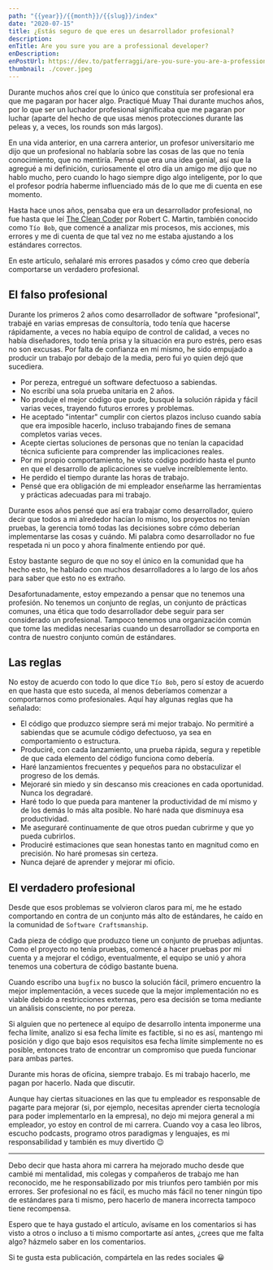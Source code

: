 ```yaml
---
path: "{{year}}/{{month}}/{{slug}}/index"
date: "2020-07-15"
title: ¿Estás seguro de que eres un desarrollador profesional?
description:
enTitle: Are you sure you are a professional developer?
enDescription:
enPostUrl: https://dev.to/patferraggi/are-you-sure-you-are-a-professional-developer-1mp1
thumbnail: ./cover.jpeg
---
```


Durante muchos años creí que lo único que constituía ser profesional era que me pagaran por hacer algo. Practiqué Muay Thai durante muchos años, por lo que ser un luchador profesional significaba que me pagaran por luchar (aparte del hecho de que usas menos protecciones durante las peleas y, a veces, los rounds son más largos).

En una vida anterior, en una carrera anterior, un profesor universitario me dijo que un profesional no hablaría sobre las cosas de las que no tenía conocimiento, que no mentiría. Pensé que era una idea genial, así que la agregué a mi definición, curiosamente el otro día un amigo me dijo que no hablo mucho, pero cuando lo hago siempre digo algo inteligente, por lo que el profesor podría haberme influenciado más de lo que me di cuenta en ese momento.

Hasta hace unos años, pensaba que era un desarrollador profesional, no fue hasta que leí [The Clean Coder](https://www.amazon.es/Clean-Coder-Conduct-Professional-Programmers/dp/0137081073) por Robert C. Martin, también conocido como `Tío Bob`, que comencé a analizar mis procesos, mis acciones, mis errores y me di cuenta de que tal vez no me estaba ajustando a los estándares correctos.

En este artículo, señalaré mis errores pasados ​​y cómo creo que debería comportarse un verdadero profesional.

## El falso profesional

Durante los primeros 2 años como desarrollador de software "profesional", trabajé en varias empresas de consultoría, todo tenía que hacerse rápidamente, a veces no había equipo de control de calidad, a veces no había diseñadores, todo tenía prisa y la situación era puro estrés, pero esas no son excusas. Por falta de confianza en mí mismo, he sido empujado a producir un trabajo por debajo de la media, pero fui yo quien dejó que sucediera.

- Por pereza, entregué un software defectuoso a sabiendas.
- No escribí una sola prueba unitaria en 2 años.
- No produje el mejor código que pude, busqué la solución rápida y fácil varias veces, trayendo futuros errores y problemas.
- He aceptado "intentar" cumplir con ciertos plazos incluso cuando sabía que era imposible hacerlo, incluso trabajando fines de semana completos varias veces.
- Acepte ciertas soluciones de personas que no tenían la capacidad técnica suficiente para comprender las implicaciones reales.
- Por mi propio comportamiento, he visto código podrido hasta el punto en que el desarrollo de aplicaciones se vuelve increíblemente lento.
- He perdido el tiempo durante las horas de trabajo.
- Pensé que era obligación de mi empleador enseñarme las herramientas y prácticas adecuadas para mi trabajo.

Durante esos años pensé que así era trabajar como desarrollador, quiero decir que todos a mi alrededor hacían lo mismo, los proyectos no tenían pruebas, la gerencia tomó todas las decisiones sobre cómo deberían implementarse las cosas y cuándo. Mi palabra como desarrollador no fue respetada ni un poco y ahora finalmente entiendo por qué.

Estoy bastante seguro de que no soy el único en la comunidad que ha hecho esto, he hablado con muchos desarrolladores a lo largo de los años para saber que esto no es extraño.

Desafortunadamente, estoy empezando a pensar que no tenemos una profesión. No tenemos un conjunto de reglas, un conjunto de prácticas comunes, una ética que todo desarrollador debe seguir para ser considerado un profesional. Tampoco tenemos una organización común que tome las medidas necesarias cuando un desarrollador se comporta en contra de nuestro conjunto común de estándares.

## Las reglas

No estoy de acuerdo con todo lo que dice `Tío Bob`, pero sí estoy de acuerdo en que hasta que esto suceda, al menos deberíamos comenzar a comportarnos como profesionales. Aquí hay algunas reglas que ha señalado:

- El código que produzco siempre será mi mejor trabajo. No permitiré a sabiendas que se acumule código defectuoso, ya sea en comportamiento o estructura.
- Produciré, con cada lanzamiento, una prueba rápida, segura y repetible de que cada elemento del código funciona como debería.
- Haré lanzamientos frecuentes y pequeños para no obstaculizar el progreso de los demás.
- Mejoraré sin miedo y sin descanso mis creaciones en cada oportunidad. Nunca los degradaré.
- Haré todo lo que pueda para mantener la productividad de mí mismo y de los demás lo más alta posible. No haré nada que disminuya esa productividad.
- Me aseguraré continuamente de que otros puedan cubrirme y que yo pueda cubrirlos.
- Produciré estimaciones que sean honestas tanto en magnitud como en precisión. No haré promesas sin certeza.
- Nunca dejaré de aprender y mejorar mi oficio.

## El verdadero profesional

Desde que esos problemas se volvieron claros para mí, me he estado comportando en contra de un conjunto más alto de estándares, he caído en la comunidad de `Software Craftsmanship`.

Cada pieza de código que produzco tiene un conjunto de pruebas adjuntas. Como el proyecto no tenía pruebas, comencé a hacer pruebas por mi cuenta y a mejorar el código, eventualmente, el equipo se unió y ahora tenemos una cobertura de código bastante buena.

Cuando escribo una `bugfix` no busco la solución fácil, primero encuentro la mejor implementación, a veces sucede que la mejor implementación no es viable debido a restricciones externas, pero esa decisión se toma mediante un análisis consciente, no por pereza.

Si alguien que no pertenece al equipo de desarrollo intenta imponerme una fecha límite, analizo si esa fecha límite es factible, si no es así, mantengo mi posición y digo que bajo esos requisitos esa fecha límite simplemente no es posible, entonces trato de encontrar un compromiso que pueda funcionar para ambas partes.

Durante mis horas de oficina, siempre trabajo. Es mi trabajo hacerlo, me pagan por hacerlo. Nada que discutir.

Aunque hay ciertas situaciones en las que tu empleador es responsable de pagarte para mejorar (si, por ejemplo, necesitas aprender cierta tecnología para poder implementarlo en la empresa), no dejo mi mejora general a mi empleador, yo estoy en control de mi carrera.
Cuando voy a casa leo libros, escucho podcasts, programo otros paradigmas y lenguajes, es mi responsabilidad y también es muy divertido 😉

---

Debo decir que hasta ahora mi carrera ha mejorado mucho desde que cambié mi mentalidad, mis colegas y compañeros de trabajo me han reconocido, me he responsabilizado por mis triunfos pero también por mis errores. Ser profesional no es fácil, es mucho más fácil no tener ningún tipo de estándares para ti mismo, pero hacerlo de manera incorrecta tampoco tiene recompensa.

Espero que te haya gustado el artículo, avísame en los comentarios si has visto a otros o incluso a ti mismo comportarte así antes, ¿crees que me falta algo? házmelo saber en los comentarios.

Si te gusta esta publicación, compártela en las redes sociales &#128512;
